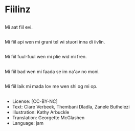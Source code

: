 # Fiilinz

##
Mi aat fiil evi.

##
Mi fiil api wen mi grani tel wi stuori inna di iivlin.

##
Mi fiil fuul-fuul wen mi plie wid mi fren.

##
Mi fiil bad wen mi faada se im na'av no moni.

##
Mi fiil laik mi mada lov me wen shi og mi op.

##
* License: [CC-BY-NC]
* Text: Clare Verbeek, Thembani Dladla, Zanele Buthelezi
* Illustration: Kathy Arbuckle
* Translation: Georgette McGlashen
* Language: jam

